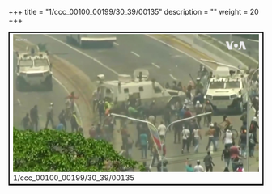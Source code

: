 +++
title = "1/ccc_00100_00199/30_39/00135"
description = ""
weight = 20
+++

<table style="border:2px solid black;max-width:800px;max-height:800px;" 
><tr><td>
<img class="center-fit-jpg"
src="/jpg_/aaa_20190430_NxaOmWaI8sI_00134.jpg">
1/ccc_00100_00199/30_39/00135
</img></td></tr></table>
